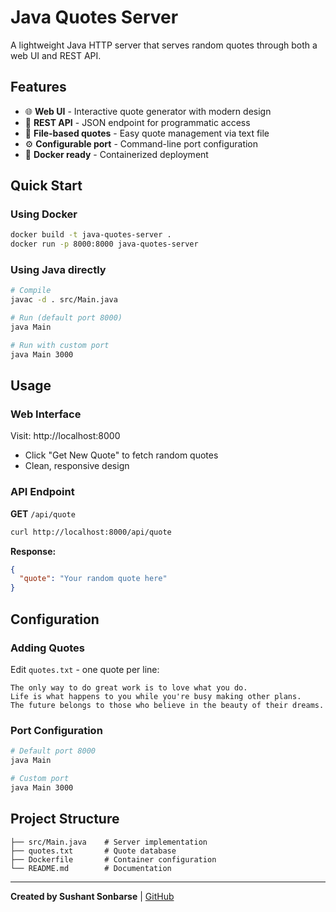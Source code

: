 # Java Quotes Server

A lightweight Java HTTP server that serves random quotes through both a web UI and REST API.

## Features
- 🌐 **Web UI** - Interactive quote generator with modern design
- 🔌 **REST API** - JSON endpoint for programmatic access
- 📁 **File-based quotes** - Easy quote management via text file
- ⚙️ **Configurable port** - Command-line port configuration
- 🐳 **Docker ready** - Containerized deployment

## Quick Start

### Using Docker
```bash
docker build -t java-quotes-server .
docker run -p 8000:8000 java-quotes-server
```

### Using Java directly
```bash
# Compile
javac -d . src/Main.java

# Run (default port 8000)
java Main

# Run with custom port
java Main 3000
```

## Usage

### Web Interface
Visit: http://localhost:8000
- Click "Get New Quote" to fetch random quotes
- Clean, responsive design

### API Endpoint
**GET** `/api/quote`
```bash
curl http://localhost:8000/api/quote
```

**Response:**
```json
{
  "quote": "Your random quote here"
}
```

## Configuration

### Adding Quotes
Edit `quotes.txt` - one quote per line:
```
The only way to do great work is to love what you do.
Life is what happens to you while you're busy making other plans.
The future belongs to those who believe in the beauty of their dreams.
```

### Port Configuration
```bash
# Default port 8000
java Main

# Custom port
java Main 3000
```

## Project Structure
```
├── src/Main.java    # Server implementation
├── quotes.txt       # Quote database
├── Dockerfile       # Container configuration
└── README.md        # Documentation
```

---
**Created by Sushant Sonbarse** | [GitHub](https://github.com/sonbarse17/)